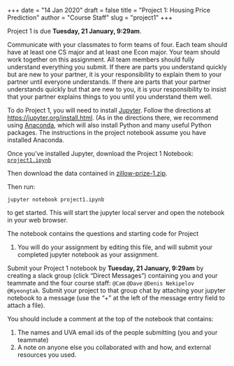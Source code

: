 +++
date = "14 Jan 2020"
draft = false
title = "Project 1: Housing Price Prediction"
author = "Course Staff"
slug = "project1"
+++

   <div class="due">
Project 1 is due <b>Tuesday, 21 January, 9:29am</b>.
   </div>

Communicate with your classmates to form teams of four. Each team
should have at least one CS major and at least one Econ major. Your
team should work together on this assignment. All team members should
fully understand everything you submit.  If there are parts you
understand quickly but are new to your partner, it is your
responsibility to explain them to your partner until everyone
understands.  If there are parts that your partner understands quickly
but that are new to you, it is your responsibility to insist that your
partner explains things to you until you understand them well.

To do Project 1, you will need to install <a
href="https://jupyter.org/">Jupyter</a>. Follow the directions at <a
href="https://jupyter.org/install.html">https://jupyter.org/install.html</a>. (As
in the directions there, we recommend using <a
href="https://www.anaconda.com/downloads">Anaconda</a>, which will
also install Python and many useful Python packages. The instructions
in the project notebook assume you have installed Anaconda.

Once you&rsquo;ve installed Jupyter, download the Project 1 Notebook:
<a
href="https://github.com/uvammm/uvammm.github.io/raw/master/projects/project1.ipynb"><code>project1.ipynb</code></a></p>

Then download the data contained in [zillow-prize-1.zip](https://www.dropbox.com/s/kfuqovtz5lv2529/zillow-prize-1.zip?dl=0).
	      
Then run:

<pre><code>jupyter notebook project1.ipynb
</code></pre>

to get started. This will start the jupyter local server and open the notebook in your web browser.</p>

The notebook contains the questions and starting code for Project
1. You will do your assignment by editing this file, and will submit
your completed jupyter notebook as your assignment.

   <div class="yellownote">
Submit your Project 1 notebook by <b>Tuesday, 21 January, 9:29am</b> by creating a slack group (click
“Direct Messages”) containing you and your teammate and the four
course staff: <code>@Cam</code> <code>@Dave</code> <code>@Denis Nekipelov</code> <code>@Kyeongtak</code>. Submit your
project to that group chat by attaching your jupyter notebook to a
message (use the “+” at the left of the message entry field to attach
a file).

You should include a comment at the top of the notebook that contains:

<ol>
<li>The names and UVA email ids of the people submitting (you and your teammate)</li>
<li>A note on anyone else you collaborated with and how, and external resources you used.
</div></li>
</ol>

   </div>

